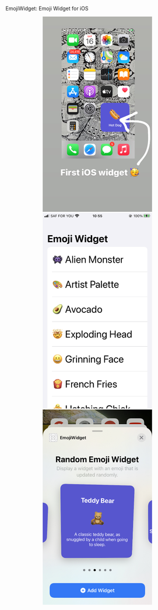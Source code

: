 EmojiWidget: Emoji Widget for iOS

<p align="center">
  <img src="screenshots/screenshot1.JPG" width="300"/>
  <img src="screenshots/screenshot3.PNG" width="300"/>
  <img src="screenshots/screenshot4.jpeg" width="300"/>
</p>
